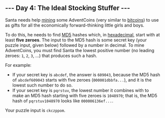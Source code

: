 ## --- Day 4: The Ideal Stocking Stuffer ---

Santa needs help [mining][] some AdventCoins (very similar to [bitcoins][]) to
use as gifts for all the economically forward-thinking little girls and boys.

To do this, he needs to find [MD5][] hashes which, in [hexadecimal][], start
with at least **five zeroes**. The input to the MD5 hash is some secret key
(your puzzle input, given below) followed by a number in decimal. To mine
AdventCoins, you must find Santa the lowest positive number (no leading zeroes:
`1`, `2`, `3`, ...) that produces such a hash.

For example:

- If your secret key is `abcdef`, the answer is `609043`, because the MD5 hash
  of `abcdef609043` starts with five zeroes (`000001dbbfa...`), and it is the
  lowest such number to do so.
- If your secret key is `pqrstuv`, the lowest number it combines with to make
  an MD5 hash starting with five zeroes is `1048970`; that is, the MD5 hash of
  `pqrstuv1048970` looks like `000006136ef...`.

Your puzzle input is `ckczppom`.

[mining]:   https://en.wikipedia.org/wiki/Bitcoin#Mining
[bitcoins]: https://en.wikipedia.org/wiki/Bitcoin
[MD5]:      https://en.wikipedia.org/wiki/MD5
[hexadecimal]: https://en.wikipedia.org/wiki/Hexadecimal
